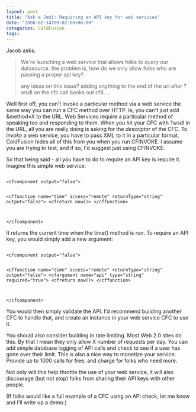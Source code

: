 ```yaml
---
layout: post
title: "Ask a Jedi: Requiring an API key for web services"
date: "2008-02-14T09:02:00+06:00"
categories: ColdFusion 
tags: 
---
```


Jacob asks:

<blockquote>
<p>
We're launching a web service that allows folks to query our
datasource.  the problem is, how do we only allow folks who are passing a proper api key?  

any ideas on this issue?  adding anything to the end of the url after ?wsdl on the cfc call bonks out cf8.....
</p>
</blockquote>

Well first off, you can't invoke a particular method via a web service the same way you can run a CFC method over HTTP. Ie, you can't just add &method=X to the URL. Web Services require a particular method of speaking too and responding to them. When you hit your CFC with ?wsdl in the URL, all you are really doing is asking for the <i>descriptor</i> of the CFC. To <i>invoke</i> a web service, you have to pass XML to it in a particular format. ColdFusion hides all of this from you when you run CFINVOKE. I assume you are trying to test, and if so, I'd suggest just using CFINVOKE.

So that being said - all you have to do to require an API key is require it. Imagine this simple web service:

<code>
&lt;cfcomponent output="false"&gt;

&lt;cffunction name="time" access="remote" returnType="string" output="false"&gt;
	&lt;cfreturn now()&gt;
&lt;/cffunction&gt;

&lt;/cfcomponent&gt;
</code>

It returns the current time when the time() method is run. To require an API key, you would simply add a new argument:

<code>
&lt;cfcomponent output="false"&gt;

&lt;cffunction name="time" access="remote" returnType="string" output="false"&gt;
	&lt;cfargument name="api" type="string" required="true"&gt;
	&lt;cfreturn now()&gt;
&lt;/cffunction&gt;

&lt;/cfcomponent&gt;
</code>

You would then simply validate the API. I'd recommend building another CFC to handle that, and create an instance in your web service CFC to use it.

You should also consider building in rate limiting. Most Web 2.0 sites do this. By that I mean they only allow X number of requests per day. You can add simple database logging of API calls and check to see if a user has gone over their limit. This is also a nice way to monetize your service. Provide up to 1000 calls for free, and charge for folks who need more.

Not only will this help throttle the use of your web service, it will also discourage (but not stop) folks from sharing their API keys with other people.

(If folks would like a full example of a CFC using an API check, let me know and I'll write up a demo.)